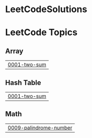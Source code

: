 # LeetCodeSolutions
<!---LeetCode Topics Start-->
# LeetCode Topics
## Array
|  |
| ------- |
| [0001-two-sum](https://github.com/yadukrishnan2004/LeetCodeSolutions/tree/master/0001-two-sum) |
## Hash Table
|  |
| ------- |
| [0001-two-sum](https://github.com/yadukrishnan2004/LeetCodeSolutions/tree/master/0001-two-sum) |
## Math
|  |
| ------- |
| [0009-palindrome-number](https://github.com/yadukrishnan2004/LeetCodeSolutions/tree/master/0009-palindrome-number) |
<!---LeetCode Topics End-->
